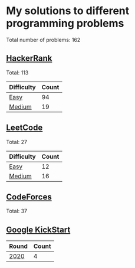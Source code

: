 # My solutions to different programming problems

Total number of problems: 162

## [HackerRank][hackerrank]

Total: 113

| Difficulty                  | Count |
| --------------------------- | ----- |
| [Easy][hackerrank_easy]     | 94    |
| [Medium][hackerrank_medium] | 19    |

## [LeetCode][leetcode]

Total: 27

| Difficulty                | Count |
| ------------------------- | ----- |
| [Easy][leetcode_easy]     | 12    |
| [Medium][leetcode_medium] | 16    |

## [CodeForces][codeforces]

Total: 37

## [Google KickStart][kickstart]
| Round                  | Count |
| ---------------------- | ----- |
| [2020][kickstart_2020] | 4     |

[hackerrank]: ./HackerRank
[hackerrank_easy]: ./HackerRank/Easy
[hackerrank_medium]: ./HackerRank/Medium
[leetcode]: ./LeetCode
[leetcode_easy]: ./LeetCode/Easy
[leetcode_medium]: ./LeetCode/Medium
[codeforces]: ./CodeForces
[kickstart]: ./GoogleKickStart
[kickstart_2020]: ./GoogleKickStart/2020
